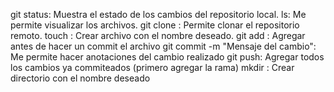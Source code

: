 git status: Muestra el estado de los cambios del repositorio local.
ls: Me permite visualizar los archivos.
git clone <repositorio>: Permite clonar el repositorio remoto.
touch <nombre>: Crear archivo con el nombre deseado.
git add <archivo>: Agregar antes de hacer un commit el archivo
git commit -m "Mensaje del cambio": Me permite hacer anotaciones del cambio realizado
git push: Agregar todos los cambios ya commiteados (primero agregar la rama)
mkdir <nombre>: Crear directorio con el nombre deseado
